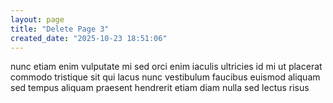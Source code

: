 ```yaml
---
layout: page
title: "Delete Page 3"
created_date: "2025-10-23 18:51:06"
---
```


nunc etiam enim vulputate mi sed orci enim iaculis ultricies id mi ut placerat commodo tristique sit qui lacus nunc vestibulum faucibus euismod aliquam sed tempus aliquam praesent hendrerit etiam diam nulla sed lectus risus 
